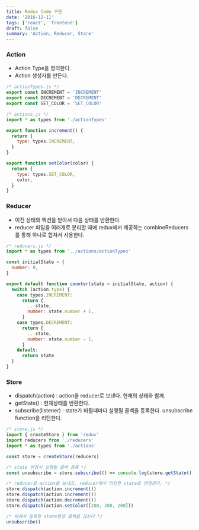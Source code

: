 ```yaml
---
title: Redux Code 구현
date: '2016-12-11'
tags: ['react', 'frontend']
draft: false
summary: 'Action, Reducer, Store'
---
```


### Action

- Action Type을 정의한다.
- Action 생성자를 만든다.

```js
/* actionTypes.js */
export const INCREMENT = 'INCREMENT'
export const DECREMENT = 'DECREMENT'
export const SET_COLOR = 'SET_COLOR'

/* actions.js */
import * as types from './actionTypes'

export function increment() {
  return {
    type: types.INCREMENT,
  }
}

export function setColor(color) {
  return {
    type: types.SET_COLOR,
    color,
  }
}
```

### Reducer

- 이전 상태와 액션을 받아서 다음 상태를 반환한다.
- reducer 파일을 여러개로 분리할 때에 redux에서 제공하는 combineReducers를 통해 하나로 합쳐서 사용한다.

```js
/* reducers.js */
import * as types from '../actions/actionTypes'

const initialState = {
  number: 0,
}

export default function counter(state = initialState, action) {
  switch (action.type) {
    case types.INCREMENT:
      return {
        ...state,
        number: state.number + 1,
      }
    case types.DECREMENT:
      return {
        ...state,
        number: state.number - 1,
      }
    default:
      return state
  }
}
```

### Store

- dispatch(action) : action을 reducer로 보낸다. 현재의 상태와 함께.
- getState() : 현재상태를 반환한다.
- subscribe(listener) : state가 바뀔때마다 실행될 콜백을 등록한다. unsubscribe function을 리턴한다.

```js
/* store.js */
import { createStore } from 'redux'
import reducers from './reducers'
import * as types from './actions'

const store = createStore(reducers)

/* state 변경시 실행될 콜백 등록 */
const unsubscribe = store.subscribe(() => console.log(store.getState()))

/* reducer로 action을 보내고, reducer에서 리턴한 state로 변경된다. */
store.dispatch(action.increment())
store.dispatch(action.increment())
store.dispatch(action.decrement())
store.dispatch(action.setColor([200, 200, 200]))

/* 위에서 등록한 state변경 콜백을 끊는다 */
unsubscribe()
```
